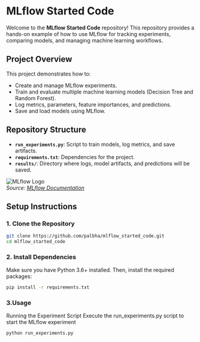 # MLflow Started Code

Welcome to the **MLflow Started Code** repository! This repository provides a hands-on example of how to use MLflow for tracking experiments, comparing models, and managing machine learning workflows. 

## Project Overview

This project demonstrates how to:
- Create and manage MLflow experiments.
- Train and evaluate multiple machine learning models (Decision Tree and Random Forest).
- Log metrics, parameters, feature importances, and predictions.
- Save and load models using MLflow.

## Repository Structure

- **`run_experiments.py`**: Script to train models, log metrics, and save artifacts.
- **`requirements.txt`**: Dependencies for the project.
- **`results/`**: Directory where logs, model artifacts, and predictions will be saved.

![MLflow Logo](https://mlflow.org/img/mlflow-black.svg)  
*Source: [MLflow Documentation](https://mlflow.org)*

## Setup Instructions

### 1. Clone the Repository

```bash
git clone https://github.com/palbha/mlflow_started_code.git
cd mlflow_started_code
```


### 2. Install Dependencies
Make sure you have Python 3.6+ installed. Then, install the required packages:

```bash
pip install -r requirements.txt
```
### 3.Usage
Running the Experiment Script
Execute the run_experiments.py script to start the MLflow experiment
```bash
python run_experiments.py 
```
